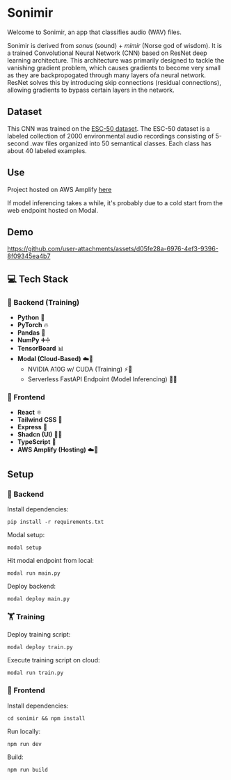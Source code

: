 # Sonimir
Welcome to Sonimir, an app that classifies audio (WAV) files. 

Sonimir is derived from _sonus_ (sound) + _mimir_ (Norse god of wisdom). It is a trained Convolutional Neural Network (CNN) based on ResNet deep learning architecture. This architecture was primarily designed to tackle the vanishing gradient problem, which causes gradients to become very small as they are backpropogated through many layers ofa  neural network. ResNet solves this by introducing skip connections (residual connections), allowing gradients to bypass certain layers in the network.

## Dataset

This CNN was trained on the [ESC-50 dataset](https://github.com/karolpiczak/ESC-50). The ESC-50 dataset is a labeled collection of 2000 environmental audio recordings consisting of 5-second .wav files organized into 50 semantical classes. Each class has about 40 labeled examples.

## Use

Project hosted on AWS Amplify [here](https://main.dgcarxob8ot9r.amplifyapp.com/)

If model inferencing takes a while, it's probably due to a cold start from the web endpoint hosted on Modal.

## Demo

https://github.com/user-attachments/assets/d05fe28a-6976-4ef3-9396-8f09345ea4b7

## 💻 Tech Stack

### 🧠 Backend (Training)
- **Python** 🐍  
- **PyTorch** 🔥  
- **Pandas** 🐼  
- **NumPy** ➕➗  
- **TensorBoard** 📊  
- **Modal (Cloud-Based)** ☁️🧪  
  - NVIDIA A10G w/ CUDA (Training) ⚡🧠  
  - Serverless FastAPI Endpoint (Model Inferencing) 🚀🧩  

### 🎨 Frontend
- **React** ⚛️
- **Tailwind CSS** 🎨
- **Express** 🚂  
- **Shadcn (UI)** 🌿🧱  
- **TypeScript** 🔷  
- **AWS Amplify (Hosting)** ☁️📡  

## Setup

### 🧠 Backend
Install dependencies:
```
pip install -r requirements.txt
```

Modal setup:
```
modal setup
```

Hit modal endpoint from local:
```
modal run main.py
```

Deploy backend:
```
modal deploy main.py
```

### 🏋️ Training
Deploy training script:
```
modal deploy train.py
```

Execute training script on cloud:
```
modal run train.py
```

### 🎨 Frontend
Install dependencies:
```
cd sonimir && npm install
```

Run locally:
```
npm run dev
```

Build:
```
npm run build
```
